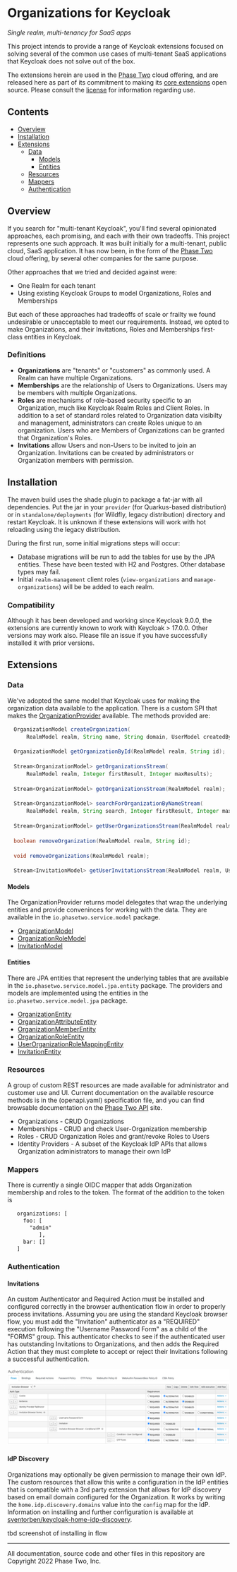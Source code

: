# Organizations for Keycloak

*Single realm, multi-tenancy for SaaS apps*

This project intends to provide a range of Keycloak extensions focused on solving several of the common use cases of multi-tenant SaaS applications that Keycloak does not solve out of the box. 

The extensions herein are used in the [Phase Two](https://phasetwo.io) cloud offering, and are released here as part of its commitment to making its [core extensions](https://phasetwo.io/docs/introduction/open-source) open source. Please consult the [license](COPYING) for information regarding use.

## Contents

- [Overview](#overview)
- [Installation](#installation)
- [Extensions](#extensions)
  - [Data](#data)
    - [Models](#models)
	- [Entities](#entities)
  - [Resources](#resources)
  - [Mappers](#mappers)
  - [Authentication](#authentication)

## Overview

If you search for "multi-tenant Keycloak", you'll find several opinionated approaches, each promising, and each with their own tradeoffs. This project represents one such approach. It was built initially for a multi-tenant, public cloud, SaaS application. It has now been, in the form of the [Phase Two](https://phasetwo.io) cloud offering, by several other companies for the same purpose.

Other approaches that we tried and decided against were:
- One Realm for each tenant
- Using existing Keycloak Groups to model Organizations, Roles and Memberships

But each of these approaches had tradeoffs of scale or frailty we found undesirable or unacceptable to meet our requirements. Instead, we opted to make Organizations, and their Invitations, Roles and Memberships first-class entities in Keycloak. 

### Definitions

- **Organizations** are "tenants" or "customers" as commonly used. A Realm can have multiple Organizations.
- **Memberships** are the relationship of Users to Organizations. Users may be members with multiple Organizations.
- **Roles** are mechanisms of role-based security specific to an Organization, much like Keycloak Realm Roles and Client Roles. In addition to a set of standard roles related to Organization data visibilty and management, administrators can create Roles unique to an organization. Users who are Members of Organizations can be granted that Organization's Roles.
- **Invitations** allow Users and non-Users to be invited to join an Organization. Invitations can be created by administrators or Organization members with permission.

## Installation

The maven build uses the shade plugin to package a fat-jar with all dependencies. Put the jar in your `provider` (for Quarkus-based distribution) or in `standalone/deployments` (for Wildfly, legacy distribution) directory and restart Keycloak. It is unknown if these extensions will work with hot reloading using the legacy distribution.

During the first run, some initial migrations steps will occur:
- Database migrations will be run to add the tables for use by the JPA entities. These have been tested with H2 and Postgres. Other database types may fail.
- Initial `realm-management` client roles (`view-organizations` and `manage-organizations`) will be be added to each realm.

### Compatibility

Although it has been developed and working since Keycloak 9.0.0, the extensions are currently known to work with Keycloak > 17.0.0. Other versions may work also. Please file an issue if you have successfully installed it with prior versions.

## Extensions

### Data

We've adopted the same model that Keycloak uses for making the organization data available to the application. There is a custom SPI that makes the [OrganizationProvider](tbd) available. The methods provided are:
```java
  OrganizationModel createOrganization(
      RealmModel realm, String name, String domain, UserModel createdBy);

  OrganizationModel getOrganizationById(RealmModel realm, String id);

  Stream<OrganizationModel> getOrganizationsStream(
      RealmModel realm, Integer firstResult, Integer maxResults);

  Stream<OrganizationModel> getOrganizationsStream(RealmModel realm);

  Stream<OrganizationModel> searchForOrganizationByNameStream(
      RealmModel realm, String search, Integer firstResult, Integer maxResults);

  Stream<OrganizationModel> getUserOrganizationsStream(RealmModel realm, UserModel user);

  boolean removeOrganization(RealmModel realm, String id);

  void removeOrganizations(RealmModel realm);

  Stream<InvitationModel> getUserInvitationsStream(RealmModel realm, UserModel user);
```

#### Models

The OrganizationProvider returns model delegates that wrap the underlying entities and provide conveninces for working with the data. They are available in the `io.phasetwo.service.model` package.
- [OrganizationModel](tbd)
- [OrganizationRoleModel](tbd)
- [InvitationModel](tbd)

#### Entities

There are JPA entities that represent the underlying tables that are available in the `io.phasetwo.service.model.jpa.entity` package. The providers and models are implemented using the entities in the `io.phasetwo.service.model.jpa` package.
- [OrganizationEntity](tbd)
- [OrganizationAttributeEntity](tbd)
- [OrganizationMemberEntity](tbd)
- [OrganizationRoleEntity](tbd)
- [UserOrganizationRoleMappingEntity](tbd)
- [InvitationEntity](tbd)

### Resources

A group of custom REST resources are made available for administrator and customer use and UI. Current documentation on the available resource methods is in the (openapi.yaml) specification file, and you can find browsable documentation on the [Phase Two API](https://phasetwo.io/api/) site.
- Organizations - CRUD Organizations
- Memberships - CRUD and check User-Organization membership
- Roles - CRUD Organization Roles and grant/revoke Roles to Users
- Identity Providers - A subset of the Keycloak IdP APIs that allows Organization administrators to manage their own IdP

### Mappers

There is currently a single OIDC mapper that adds Organization membership and roles to the token. The format of the addition to the token is
```
   organizations: [
     foo: [
       "admin"
          ],
     bar: []
   ]
```

### Authentication

#### Invitations

An custom Authenticator and Required Action must be installed and configured correctly in the browser authentication flow in order to properly process invitations. Assuming you are using the standard Keycloak browser flow, you must add the "Invitation" authenticator as a "REQUIRED" execution following the "Username Password Form" as a child of the "FORMS" group. This authenticator checks to see if the authenticated user has outstanding Invitations to Organizations, and then adds the Required Action that they must complete to accept or reject their Invitations following a successful authentication.

![Install Invitation Authenticator in Browser Flow](docs/assets/install-invitation-authenticator.png)

#### IdP Discovery

Organizations may optionally be given permission to manage their own IdP. The custom resources that allow this write a configuration in the IdP entities that is compatible with a 3rd party extension that allows for IdP discovery based on email domain configured for the Organization. It works by writing the `home.idp.discovery.domains` value into the `config` map for the IdP. Information on installing and further configuration is available at [sventorben/keycloak-home-idp-discovery](https://github.com/sventorben/keycloak-home-idp-discovery).

tbd screenshot of installing in flow

-----

All documentation, source code and other files in this repository are Copyright 2022 Phase Two, Inc.

